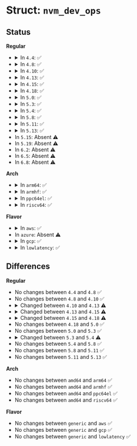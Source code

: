 # Struct: <code>nvm_dev_ops</code>

## Status
<b>Regular</b>
<ul>
<li>
<details>
<summary>In <code>4.4</code>: ✅</summary>

```c
struct nvm_dev_ops {
    nvm_id_fn *identity;
    nvm_get_l2p_tbl_fn *get_l2p_tbl;
    nvm_op_bb_tbl_fn *get_bb_tbl;
    nvm_op_set_bb_fn *set_bb_tbl;
    nvm_submit_io_fn *submit_io;
    nvm_erase_blk_fn *erase_block;
    nvm_create_dma_pool_fn *create_dma_pool;
    nvm_destroy_dma_pool_fn *destroy_dma_pool;
    nvm_dev_dma_alloc_fn *dev_dma_alloc;
    nvm_dev_dma_free_fn *dev_dma_free;
    unsigned int max_phys_sect;
};
```
</details>
</li>
<li>
<details>
<summary>In <code>4.8</code>: ✅</summary>

```c
struct nvm_dev_ops {
    nvm_id_fn *identity;
    nvm_get_l2p_tbl_fn *get_l2p_tbl;
    nvm_op_bb_tbl_fn *get_bb_tbl;
    nvm_op_set_bb_fn *set_bb_tbl;
    nvm_submit_io_fn *submit_io;
    nvm_erase_blk_fn *erase_block;
    nvm_create_dma_pool_fn *create_dma_pool;
    nvm_destroy_dma_pool_fn *destroy_dma_pool;
    nvm_dev_dma_alloc_fn *dev_dma_alloc;
    nvm_dev_dma_free_fn *dev_dma_free;
    unsigned int max_phys_sect;
};
```
</details>
</li>
<li>
<details>
<summary>In <code>4.10</code>: ✅</summary>

```c
struct nvm_dev_ops {
    nvm_id_fn *identity;
    nvm_get_l2p_tbl_fn *get_l2p_tbl;
    nvm_op_bb_tbl_fn *get_bb_tbl;
    nvm_op_set_bb_fn *set_bb_tbl;
    nvm_submit_io_fn *submit_io;
    nvm_erase_blk_fn *erase_block;
    nvm_create_dma_pool_fn *create_dma_pool;
    nvm_destroy_dma_pool_fn *destroy_dma_pool;
    nvm_dev_dma_alloc_fn *dev_dma_alloc;
    nvm_dev_dma_free_fn *dev_dma_free;
    unsigned int max_phys_sect;
};
```
</details>
</li>
<li>
<details>
<summary>In <code>4.13</code>: ✅</summary>

```c
struct nvm_dev_ops {
    nvm_id_fn *identity;
    nvm_get_l2p_tbl_fn *get_l2p_tbl;
    nvm_op_bb_tbl_fn *get_bb_tbl;
    nvm_op_set_bb_fn *set_bb_tbl;
    nvm_submit_io_fn *submit_io;
    nvm_create_dma_pool_fn *create_dma_pool;
    nvm_destroy_dma_pool_fn *destroy_dma_pool;
    nvm_dev_dma_alloc_fn *dev_dma_alloc;
    nvm_dev_dma_free_fn *dev_dma_free;
    unsigned int max_phys_sect;
};
```
</details>
</li>
<li>
<details>
<summary>In <code>4.15</code>: ✅</summary>

```c
struct nvm_dev_ops {
    nvm_id_fn *identity;
    nvm_get_l2p_tbl_fn *get_l2p_tbl;
    nvm_op_bb_tbl_fn *get_bb_tbl;
    nvm_op_set_bb_fn *set_bb_tbl;
    nvm_submit_io_fn *submit_io;
    nvm_submit_io_sync_fn *submit_io_sync;
    nvm_create_dma_pool_fn *create_dma_pool;
    nvm_destroy_dma_pool_fn *destroy_dma_pool;
    nvm_dev_dma_alloc_fn *dev_dma_alloc;
    nvm_dev_dma_free_fn *dev_dma_free;
    unsigned int max_phys_sect;
};
```
</details>
</li>
<li>
<details>
<summary>In <code>4.18</code>: ✅</summary>

```c
struct nvm_dev_ops {
    nvm_id_fn *identity;
    nvm_op_bb_tbl_fn *get_bb_tbl;
    nvm_op_set_bb_fn *set_bb_tbl;
    nvm_get_chk_meta_fn *get_chk_meta;
    nvm_submit_io_fn *submit_io;
    nvm_submit_io_sync_fn *submit_io_sync;
    nvm_create_dma_pool_fn *create_dma_pool;
    nvm_destroy_dma_pool_fn *destroy_dma_pool;
    nvm_dev_dma_alloc_fn *dev_dma_alloc;
    nvm_dev_dma_free_fn *dev_dma_free;
};
```
</details>
</li>
<li>
<details>
<summary>In <code>5.0</code>: ✅</summary>

```c
struct nvm_dev_ops {
    nvm_id_fn *identity;
    nvm_op_bb_tbl_fn *get_bb_tbl;
    nvm_op_set_bb_fn *set_bb_tbl;
    nvm_get_chk_meta_fn *get_chk_meta;
    nvm_submit_io_fn *submit_io;
    nvm_submit_io_sync_fn *submit_io_sync;
    nvm_create_dma_pool_fn *create_dma_pool;
    nvm_destroy_dma_pool_fn *destroy_dma_pool;
    nvm_dev_dma_alloc_fn *dev_dma_alloc;
    nvm_dev_dma_free_fn *dev_dma_free;
};
```
</details>
</li>
<li>
<details>
<summary>In <code>5.3</code>: ✅</summary>

```c
struct nvm_dev_ops {
    nvm_id_fn *identity;
    nvm_op_bb_tbl_fn *get_bb_tbl;
    nvm_op_set_bb_fn *set_bb_tbl;
    nvm_get_chk_meta_fn *get_chk_meta;
    nvm_submit_io_fn *submit_io;
    nvm_submit_io_sync_fn *submit_io_sync;
    nvm_create_dma_pool_fn *create_dma_pool;
    nvm_destroy_dma_pool_fn *destroy_dma_pool;
    nvm_dev_dma_alloc_fn *dev_dma_alloc;
    nvm_dev_dma_free_fn *dev_dma_free;
};
```
</details>
</li>
<li>
<details>
<summary>In <code>5.4</code>: ✅</summary>

```c
struct nvm_dev_ops {
    nvm_id_fn *identity;
    nvm_op_bb_tbl_fn *get_bb_tbl;
    nvm_op_set_bb_fn *set_bb_tbl;
    nvm_get_chk_meta_fn *get_chk_meta;
    nvm_submit_io_fn *submit_io;
    nvm_create_dma_pool_fn *create_dma_pool;
    nvm_destroy_dma_pool_fn *destroy_dma_pool;
    nvm_dev_dma_alloc_fn *dev_dma_alloc;
    nvm_dev_dma_free_fn *dev_dma_free;
};
```
</details>
</li>
<li>
<details>
<summary>In <code>5.8</code>: ✅</summary>

```c
struct nvm_dev_ops {
    nvm_id_fn *identity;
    nvm_op_bb_tbl_fn *get_bb_tbl;
    nvm_op_set_bb_fn *set_bb_tbl;
    nvm_get_chk_meta_fn *get_chk_meta;
    nvm_submit_io_fn *submit_io;
    nvm_create_dma_pool_fn *create_dma_pool;
    nvm_destroy_dma_pool_fn *destroy_dma_pool;
    nvm_dev_dma_alloc_fn *dev_dma_alloc;
    nvm_dev_dma_free_fn *dev_dma_free;
};
```
</details>
</li>
<li>
<details>
<summary>In <code>5.11</code>: ✅</summary>

```c
struct nvm_dev_ops {
    nvm_id_fn *identity;
    nvm_op_bb_tbl_fn *get_bb_tbl;
    nvm_op_set_bb_fn *set_bb_tbl;
    nvm_get_chk_meta_fn *get_chk_meta;
    nvm_submit_io_fn *submit_io;
    nvm_create_dma_pool_fn *create_dma_pool;
    nvm_destroy_dma_pool_fn *destroy_dma_pool;
    nvm_dev_dma_alloc_fn *dev_dma_alloc;
    nvm_dev_dma_free_fn *dev_dma_free;
};
```
</details>
</li>
<li>
<details>
<summary>In <code>5.13</code>: ✅</summary>

```c
struct nvm_dev_ops {
    nvm_id_fn *identity;
    nvm_op_bb_tbl_fn *get_bb_tbl;
    nvm_op_set_bb_fn *set_bb_tbl;
    nvm_get_chk_meta_fn *get_chk_meta;
    nvm_submit_io_fn *submit_io;
    nvm_create_dma_pool_fn *create_dma_pool;
    nvm_destroy_dma_pool_fn *destroy_dma_pool;
    nvm_dev_dma_alloc_fn *dev_dma_alloc;
    nvm_dev_dma_free_fn *dev_dma_free;
};
```
</details>
</li>
<li>
In <code>5.15</code>: Absent ⚠️
</li>
<li>
In <code>5.19</code>: Absent ⚠️
</li>
<li>
In <code>6.2</code>: Absent ⚠️
</li>
<li>
In <code>6.5</code>: Absent ⚠️
</li>
<li>
In <code>6.8</code>: Absent ⚠️
</li>
</ul>
<b>Arch</b>
<ul>
<li>
<details>
<summary>In <code>arm64</code>: ✅</summary>

```c
struct nvm_dev_ops {
    nvm_id_fn *identity;
    nvm_op_bb_tbl_fn *get_bb_tbl;
    nvm_op_set_bb_fn *set_bb_tbl;
    nvm_get_chk_meta_fn *get_chk_meta;
    nvm_submit_io_fn *submit_io;
    nvm_create_dma_pool_fn *create_dma_pool;
    nvm_destroy_dma_pool_fn *destroy_dma_pool;
    nvm_dev_dma_alloc_fn *dev_dma_alloc;
    nvm_dev_dma_free_fn *dev_dma_free;
};
```
</details>
</li>
<li>
<details>
<summary>In <code>armhf</code>: ✅</summary>

```c
struct nvm_dev_ops {
    nvm_id_fn *identity;
    nvm_op_bb_tbl_fn *get_bb_tbl;
    nvm_op_set_bb_fn *set_bb_tbl;
    nvm_get_chk_meta_fn *get_chk_meta;
    nvm_submit_io_fn *submit_io;
    nvm_create_dma_pool_fn *create_dma_pool;
    nvm_destroy_dma_pool_fn *destroy_dma_pool;
    nvm_dev_dma_alloc_fn *dev_dma_alloc;
    nvm_dev_dma_free_fn *dev_dma_free;
};
```
</details>
</li>
<li>
<details>
<summary>In <code>ppc64el</code>: ✅</summary>

```c
struct nvm_dev_ops {
    nvm_id_fn *identity;
    nvm_op_bb_tbl_fn *get_bb_tbl;
    nvm_op_set_bb_fn *set_bb_tbl;
    nvm_get_chk_meta_fn *get_chk_meta;
    nvm_submit_io_fn *submit_io;
    nvm_create_dma_pool_fn *create_dma_pool;
    nvm_destroy_dma_pool_fn *destroy_dma_pool;
    nvm_dev_dma_alloc_fn *dev_dma_alloc;
    nvm_dev_dma_free_fn *dev_dma_free;
};
```
</details>
</li>
<li>
<details>
<summary>In <code>riscv64</code>: ✅</summary>

```c
struct nvm_dev_ops {
    nvm_id_fn *identity;
    nvm_op_bb_tbl_fn *get_bb_tbl;
    nvm_op_set_bb_fn *set_bb_tbl;
    nvm_get_chk_meta_fn *get_chk_meta;
    nvm_submit_io_fn *submit_io;
    nvm_create_dma_pool_fn *create_dma_pool;
    nvm_destroy_dma_pool_fn *destroy_dma_pool;
    nvm_dev_dma_alloc_fn *dev_dma_alloc;
    nvm_dev_dma_free_fn *dev_dma_free;
};
```
</details>
</li>
</ul>
<b>Flavor</b>
<ul>
<li>
<details>
<summary>In <code>aws</code>: ✅</summary>

```c
struct nvm_dev_ops {
    nvm_id_fn *identity;
    nvm_op_bb_tbl_fn *get_bb_tbl;
    nvm_op_set_bb_fn *set_bb_tbl;
    nvm_get_chk_meta_fn *get_chk_meta;
    nvm_submit_io_fn *submit_io;
    nvm_create_dma_pool_fn *create_dma_pool;
    nvm_destroy_dma_pool_fn *destroy_dma_pool;
    nvm_dev_dma_alloc_fn *dev_dma_alloc;
    nvm_dev_dma_free_fn *dev_dma_free;
};
```
</details>
</li>
<li>
In <code>azure</code>: Absent ⚠️
</li>
<li>
<details>
<summary>In <code>gcp</code>: ✅</summary>

```c
struct nvm_dev_ops {
    nvm_id_fn *identity;
    nvm_op_bb_tbl_fn *get_bb_tbl;
    nvm_op_set_bb_fn *set_bb_tbl;
    nvm_get_chk_meta_fn *get_chk_meta;
    nvm_submit_io_fn *submit_io;
    nvm_create_dma_pool_fn *create_dma_pool;
    nvm_destroy_dma_pool_fn *destroy_dma_pool;
    nvm_dev_dma_alloc_fn *dev_dma_alloc;
    nvm_dev_dma_free_fn *dev_dma_free;
};
```
</details>
</li>
<li>
<details>
<summary>In <code>lowlatency</code>: ✅</summary>

```c
struct nvm_dev_ops {
    nvm_id_fn *identity;
    nvm_op_bb_tbl_fn *get_bb_tbl;
    nvm_op_set_bb_fn *set_bb_tbl;
    nvm_get_chk_meta_fn *get_chk_meta;
    nvm_submit_io_fn *submit_io;
    nvm_create_dma_pool_fn *create_dma_pool;
    nvm_destroy_dma_pool_fn *destroy_dma_pool;
    nvm_dev_dma_alloc_fn *dev_dma_alloc;
    nvm_dev_dma_free_fn *dev_dma_free;
};
```
</details>
</li>
</ul>

## Differences
<b>Regular</b>
<ul>
<li>
No changes between <code>4.4</code> and <code>4.8</code> ✅
</li>
<li>
No changes between <code>4.8</code> and <code>4.10</code> ✅
</li>
<li>
<details>
<summary>Changed between <code>4.10</code> and <code>4.13</code> ⚠️</summary>
<ul>
<li>
<b>Field removed. </b>
<code>nvm_erase_blk_fn *erase_block</code>
</li>
</ul>
</details>
</li>
<li>
<details>
<summary>Changed between <code>4.13</code> and <code>4.15</code> ⚠️</summary>
<ul>
<li>
<b>Field added. </b>
<code>nvm_submit_io_sync_fn *submit_io_sync</code>
</li>
</ul>
</details>
</li>
<li>
<details>
<summary>Changed between <code>4.15</code> and <code>4.18</code> ⚠️</summary>
<ul>
<li>
<b>Field added. </b>
<code>nvm_get_chk_meta_fn *get_chk_meta</code>
</li>
<li>
<b>Field removed. </b>
<code>nvm_get_l2p_tbl_fn *get_l2p_tbl</code>
</li>
<li>
<b>Field removed. </b>
<code>unsigned int max_phys_sect</code>
</li>
</ul>
</details>
</li>
<li>
No changes between <code>4.18</code> and <code>5.0</code> ✅
</li>
<li>
No changes between <code>5.0</code> and <code>5.3</code> ✅
</li>
<li>
<details>
<summary>Changed between <code>5.3</code> and <code>5.4</code> ⚠️</summary>
<ul>
<li>
<b>Field removed. </b>
<code>nvm_submit_io_sync_fn *submit_io_sync</code>
</li>
</ul>
</details>
</li>
<li>
No changes between <code>5.4</code> and <code>5.8</code> ✅
</li>
<li>
No changes between <code>5.8</code> and <code>5.11</code> ✅
</li>
<li>
No changes between <code>5.11</code> and <code>5.13</code> ✅
</li>
</ul>
<b>Arch</b>
<ul>
<li>
No changes between <code>amd64</code> and <code>arm64</code> ✅
</li>
<li>
No changes between <code>amd64</code> and <code>armhf</code> ✅
</li>
<li>
No changes between <code>amd64</code> and <code>ppc64el</code> ✅
</li>
<li>
No changes between <code>amd64</code> and <code>riscv64</code> ✅
</li>
</ul>
<b>Flavor</b>
<ul>
<li>
No changes between <code>generic</code> and <code>aws</code> ✅
</li>
<li>
No changes between <code>generic</code> and <code>gcp</code> ✅
</li>
<li>
No changes between <code>generic</code> and <code>lowlatency</code> ✅
</li>
</ul>
